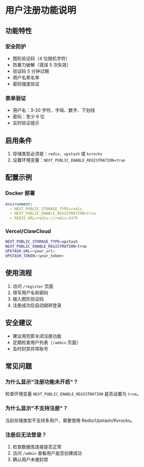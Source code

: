 ﻿# 用户注册功能说明

## 功能特性

### 安全防护

- 图形验证码（4 位随机字符）
- 防暴力破解（错误 5 次失效）
- 验证码 5 分钟过期
- 用户名黑名单
- 密码强度验证

### 表单验证

- 用户名：3-20 字符，字母、数字、下划线
- 密码：至少 6 位
- 实时验证提示

## 启用条件

1. 存储类型必须是：`redis`、`upstash` 或 `kvrocks`
2. 设置环境变量：`NEXT_PUBLIC_ENABLE_REGISTRATION=true`

## 配置示例

### Docker 部署

```yaml
environment:
  - NEXT_PUBLIC_STORAGE_TYPE=redis
  - NEXT_PUBLIC_ENABLE_REGISTRATION=true
  - REDIS_URL=redis://redis:6379
```

### Vercel/ClawCloud

```bash
NEXT_PUBLIC_STORAGE_TYPE=upstash
NEXT_PUBLIC_ENABLE_REGISTRATION=true
UPSTASH_URL=<your_url>
UPSTASH_TOKEN=<your_token>
```

## 使用流程

1. 访问 `/register` 页面
2. 填写用户名和密码
3. 输入图形验证码
4. 注册成功后自动跳转登录

## 安全建议

- 建议用完即关闭注册功能
- 定期检查用户列表（`/admin` 页面）
- 及时封禁异常账号

## 常见问题

### 为什么显示"注册功能未开启"？

检查环境变量 `NEXT_PUBLIC_ENABLE_REGISTRATION` 是否设置为 `true`。

### 为什么显示"不支持注册"？

当前存储类型不支持多用户，需要使用 Redis/Upstash/Kvrocks。

### 注册后无法登录？

1. 检查数据库连接是否正常
2. 访问 `/admin` 查看用户是否创建成功
3. 确认用户未被封禁
